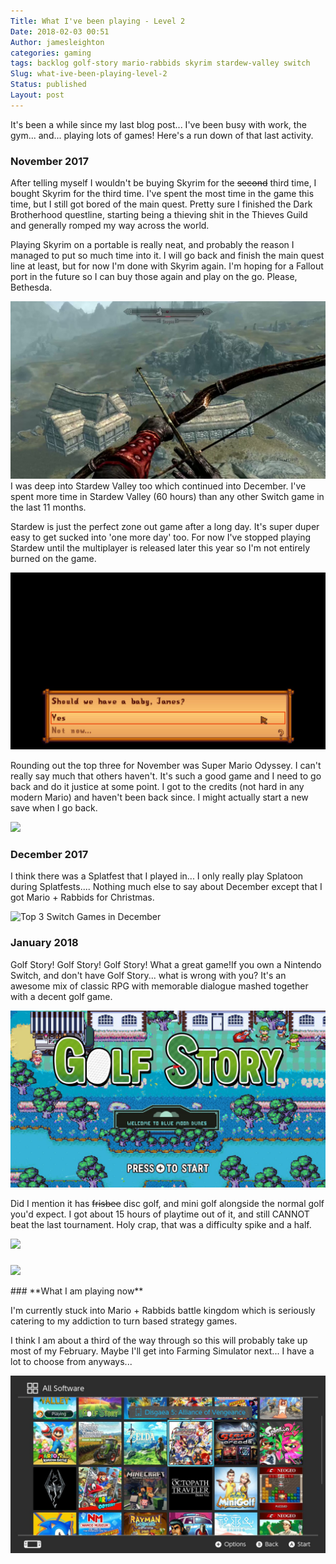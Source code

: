 ```yaml
---
Title: What I've been playing - Level 2
Date: 2018-02-03 00:51
Author: jamesleighton
categories: gaming
tags: backlog golf-story mario-rabbids skyrim stardew-valley switch
Slug: what-ive-been-playing-level-2
Status: published
Layout: post
---
```


It's been a while since my last blog post... I've been busy with work, the gym... and... playing lots of games! Here's a run down of that last activity.

### **November 2017**

After telling myself I wouldn't be buying Skyrim for the ~~second~~ third time, I bought Skyrim for the third time. I've spent the most time in the game this time, but I still got bored of the main quest. Pretty sure I finished the Dark Brotherhood questline, starting being a thieving shit in the Thieves Guild and generally romped my way across the world.

Playing Skyrim on a portable is really neat, and probably the reason I managed to put so much time into it. I will go back and finish the main quest line at least, but for now I'm done with Skyrim again. I'm hoping for a Fallout port in the future so I can buy those again and play on the go. Please, Bethesda.

![Skyrim Switch Edition](/images/zzz1.jpg)
I was deep into Stardew Valley too which continued into December. I've spent more time in Stardew Valley (60 hours) than any other Switch game in the last 11 months.

Stardew is just the perfect zone out game after a long day. It's super duper easy to get sucked into 'one more day' too. For now I've stopped playing Stardew until the multiplayer is released later this year so I'm not entirely burned on the game.

![Stardew](/images/zzzz.jpg)

Rounding out the top three for November was Super Mario Odyssey. I can't really say much that others haven't. It's such a good game and I need to go back and do it justice at some point. I got to the credits (not hard in any modern Mario) and haven't been back since. I might actually start a new save when I go back.

![](images/psx_20180202_233533.jpg)
### **December 2017**

I think there was a Splatfest that I played in... I only really play Splatoon during Splatfests.... Nothing much else to say about December except that I got Mario + Rabbids for Christmas.

![Top 3 Switch Games in December](/images/psx_20180202_233614.jpg)
### **January 2018**

Golf Story! Golf Story! Golf Story! What a great game!If you own a Nintendo Switch, and don't have Golf Story... what is wrong with you? It's an awesome mix of classic RPG with memorable dialogue mashed together with a decent golf game.

![](/images/psx_20180203_005044.jpg)

Did I mention it has ~~frisbee~~ disc golf, and mini golf alongside the normal golf you'd expect. I got about 15 hours of playtime out of it, and still CANNOT beat the last tournament. Holy crap, that was a difficulty spike and a half.

![](images/2018/02/golf-story.jpg)

### 

![](images/smartselectimage_2018-02-02-23-38-16.jpg)

</h3>
### **What I am playing now**

I'm currently stuck into Mario + Rabbids battle kingdom which is seriously catering to my addiction to turn based strategy games.

I think I am about a third of the way through so this will probably take up most of my February. Maybe I'll get into Farming Simulator next... I have a lot to choose from anyways...

![](/images/1qw6axdnmd-new-tweet-by-you-with-hashtag1.jpg)
